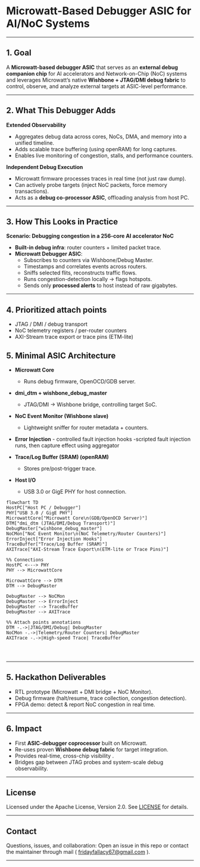 # Microwatt-Based Debugger ASIC for AI/NoC Systems

---

## 1. Goal
A **Microwatt-based debugger ASIC** that serves as an **external debug companion chip** for AI accelerators and Network-on-Chip (NoC) systems and leverages Microwatt’s native **Wishbone + JTAG/DMI debug fabric** to control, observe, and analyze external targets at ASIC-level performance.

---

## 2. What This Debugger Adds

**Extended Observability**
- Aggregates debug data across cores, NoCs, DMA, and memory into a unified timeline.  
- Adds scalable trace buffering (using openRAM) for long captures.  
- Enables live monitoring of congestion, stalls, and performance counters.  

**Independent Debug Execution**
- Microwatt firmware processes traces in real time (not just raw dump).  
- Can actively probe targets (inject NoC packets, force memory transactions).  
- Acts as a **debug co-processor ASIC**, offloading analysis from host PC.  

---

## 3. How This Looks in Practice
**Scenario: Debugging congestion in a 256-core AI accelerator NoC**  

- **Built-in debug infra**: router counters + limited packet trace.  
- **Microwatt Debugger ASIC**:  
  - Subscribes to counters via Wishbone/Debug Master.  
  - Timestamps and correlates events across routers.  
  - Sniffs selected flits, reconstructs traffic flows.  
  - Runs congestion-detection locally → flags hotspots.  
  - Sends only **processed alerts** to host instead of raw gigabytes.  

---

## 4. Prioritized attach points

- JTAG / DMI / debug transport 
- NoC telemetry registers / per-router counters
- AXI-Stream trace export or trace pins (ETM-lite)

## 5. Minimal ASIC Architecture

- **Microwatt Core**  
  - Runs debug firmware, OpenOCD/GDB server.  

- **dmi_dtm + wishbone_debug_master**  
  - JTAG/DMI → Wishbone bridge, controlling target SoC.  

- **NoC Event Monitor (Wishbone slave)**  
  - Lightweight sniffer for router metadata + counters.
 
- **Error Injection** - controlled fault injection hooks
  -scripted fault injection runs, then capture effect using aggregator

- **Trace/Log Buffer (SRAM) (openRAM)**  
  - Stores pre/post-trigger trace.  

- **Host I/O**  
  - USB 3.0 or GigE PHY for host connection.  

```mermaid
flowchart TD
HostPC["Host PC / Debugger"]
PHY["USB 3.0 / GigE PHY"]
MicrowattCore["Microwatt Core\n(GDB/OpenOCD Server)"]
DTM["dmi_dtm (JTAG/DMI/Debug Transport)"]
DebugMaster["wishbone_debug_master"]
NoCMon["NoC Event Monitor\n(NoC Telemetry/Router Counters)"]
ErrorInject["Error Injection Hooks"]
TraceBuffer["Trace/Log Buffer (SRAM)"]
AXITrace["AXI-Stream Trace Export\n(ETM-lite or Trace Pins)"]

%% Connections
HostPC <---> PHY
PHY --> MicrowattCore

MicrowattCore --> DTM
DTM --> DebugMaster

DebugMaster --> NoCMon
DebugMaster --> ErrorInject
DebugMaster --> TraceBuffer
DebugMaster --> AXITrace

%% Attach points annotations
DTM -.->|JTAG/DMI/Debug| DebugMaster
NoCMon -.->|Telemetry/Router Counters| DebugMaster
AXITrace -.->|High-speed Trace| TraceBuffer




```
---

## 5. Hackathon Deliverables
- RTL prototype (Microwatt + DMI bridge + NoC Monitor).  
- Debug firmware (halt/resume, trace collection, congestion detection).  
- FPGA demo: detect & report NoC congestion in real time.  

---

## 6. Impact
- First **ASIC-debugger coprocessor** built on Microwatt.  
- Re-uses proven **Wishbone debug fabric** for target integration.  
- Provides real-time, cross-chip visibility .  
- Bridges gap between JTAG probes and system-scale debug observability.  


---

## License

Licensed under the Apache License, Version 2.0. See [LICENSE](LICENSE) for details.

---

## Contact

Questions, issues, and collaboration: Open an issue in this repo or contact the maintainer through mail ( fridayfallacy67@gmail.com ).

---


